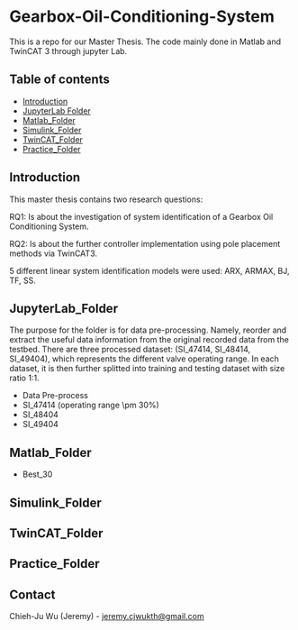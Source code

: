 # Gearbox-Oil-Conditioning-System
This is a repo for our Master Thesis. The code mainly done in Matlab and TwinCAT 3 through jupyter Lab.


## Table of contents

<!--ts-->
   * [Introduction](#Introduction)
   * [JupyterLab Folder](#JupyterLab_Folder)
   * [Matlab_Folder](#Matlab_Folder)
   * [Simulink_Folder](#Simulink_Folder)
   * [TwinCAT_Folder](#TwinCAT_Folder)
   * [Practice_Folder](#Practice_Folder)

<!--te-->

<!-- ABOUT THE PROJECT -->
## Introduction
This master thesis contains two research questions:

RQ1: Is about the investigation of system identification of a Gearbox Oil Conditioning System.

RQ2: Is about the further controller implementation using pole placement methods via TwinCAT3.

5 different linear system identification models were used: ARX, ARMAX, BJ, TF, SS.

## JupyterLab_Folder
The purpose for the folder is for data pre-processing. Namely, reorder and extract the useful data information from the original recorded data from the testbed. There are three processed dataset: (SI_47414, SI_48414, SI_49404), which represents the different valve operating range. In each dataset, it is then further splitted into training and testing dataset with size ratio 1:1.
* Data Pre-process
* SI_47414 (operating range \pm 30%)
* SI_48404
* SI_49404

## Matlab_Folder
* Best_30

## Simulink_Folder

## TwinCAT_Folder

## Practice_Folder

<!-- CONTACT -->
## Contact

Chieh-Ju Wu (Jeremy) - jeremy.cjwukth@gmail.com
